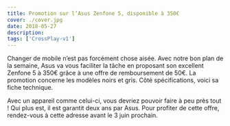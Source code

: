 ```yaml
---
title: Promotion sur l’Asus Zenfone 5, disponible à 350€
cover: ./cover.jpg
date: 2018-05-27
description:
tags: ['CrossPlay-v1']
---
```


Changer de mobile n’est pas forcément chose aisée. Avec notre bon plan de la semaine, Asus va vous faciliter la tâche en proposant son excellent Zenfone 5 à 350€ grâce à une offre de remboursement de 50€. La promotion concerne les modèles noirs et gris. Côté spécifications, voici sa fiche technique.

Avec un appareil comme celui-ci, vous devriez pouvoir faire à peu près tout ! Qui plus est, il est garantit deux ans par Asus. Pour profiter de cette offre, rendez-vous à cette adresse avant le 3 juin prochain.

